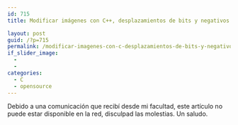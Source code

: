 ```yaml
---
id: 715
title: Modificar imágenes con C++, desplazamientos de bits y negativos

layout: post
guid: /?p=715
permalink: /modificar-imagenes-con-c-desplazamientos-de-bits-y-negativos/
if_slider_image:
  - 
  - 
categories:
  - C
  - opensource
---
```

Debido a una comunicación que recibí desde mi facultad, este artículo no puede estar disponible en la red, disculpad las molestias. Un saludo.

